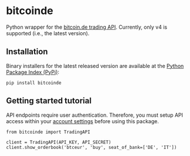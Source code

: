 # bitcoinde

Python wrapper for the [bitcoin.de trading API](https://www.bitcoin.de/en/api/tapi/doc). Currently, only v4 is supported (i.e., the latest version).

## Installation

Binary installers for the latest released version are available at the [Python Package Index (PyPi)](https://pypi.org/project/bitcoinde/):

    pip install bitcoinde

## Getting started tutorial

API endpoints require user authentication. Therefore, you must setup API access within your [account settings](https://www.bitcoin.de/en/userprofile/tapi) before using this package.

    from bitcoinde import TradingAPI

    client = TradingAPI(API_KEY, API_SECRET)
    client.show_orderbook('btceur', 'buy', seat_of_bank=['DE', 'IT'])
